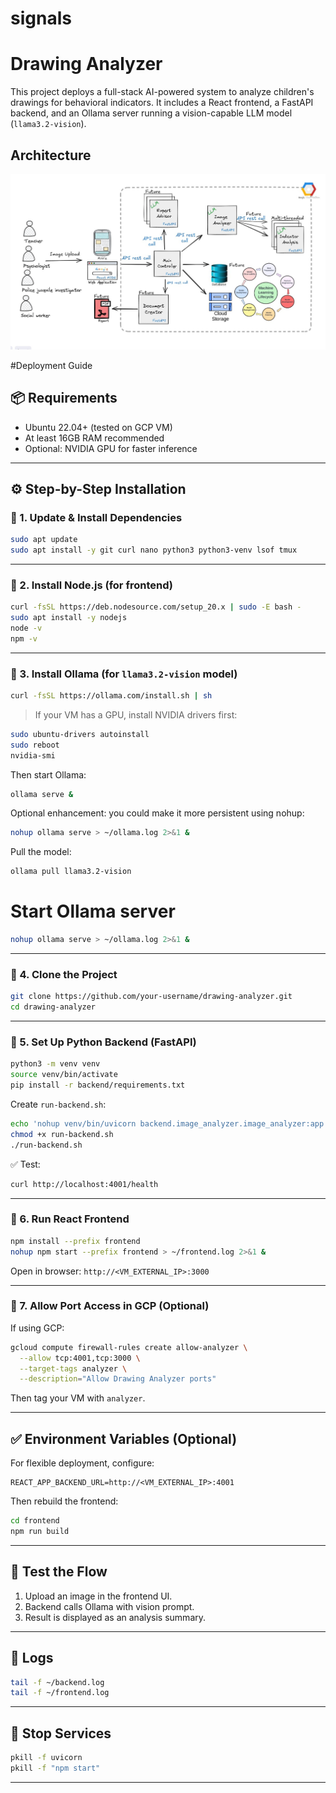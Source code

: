 # signals


# Drawing Analyzer

This project deploys a full-stack AI-powered system to analyze children's drawings for behavioral indicators. It includes a React frontend, a FastAPI backend, and an Ollama server running a vision-capable LLM model (`llama3.2-vision`).



## Architecture

![Architecture](resources/architecture.jpeg)
                     


#Deployment Guide

## 📦 Requirements

- Ubuntu 22.04+ (tested on GCP VM)
- At least 16GB RAM recommended
- Optional: NVIDIA GPU for faster inference

---

## ⚙️ Step-by-Step Installation

### 🔹 1. Update & Install Dependencies

```bash
sudo apt update
sudo apt install -y git curl nano python3 python3-venv lsof tmux
````

---

### 🔹 2. Install Node.js (for frontend)

```bash
curl -fsSL https://deb.nodesource.com/setup_20.x | sudo -E bash -
sudo apt install -y nodejs
node -v
npm -v
```

---

### 🔹 3. Install Ollama (for `llama3.2-vision` model)

```bash
curl -fsSL https://ollama.com/install.sh | sh
```

> If your VM has a GPU, install NVIDIA drivers first:

```bash
sudo ubuntu-drivers autoinstall
sudo reboot
nvidia-smi
```

Then start Ollama:

```bash
ollama serve &
```

Optional enhancement: you could make it more persistent using nohup:
```bash
nohup ollama serve > ~/ollama.log 2>&1 &
```


Pull the model:

```bash
ollama pull llama3.2-vision
```


# Start Ollama server

```bash
nohup ollama serve > ~/ollama.log 2>&1 &
```



---

### 🔹 4. Clone the Project

```bash
git clone https://github.com/your-username/drawing-analyzer.git
cd drawing-analyzer
```

---

### 🔹 5. Set Up Python Backend (FastAPI)

```bash
python3 -m venv venv
source venv/bin/activate
pip install -r backend/requirements.txt
```

Create `run-backend.sh`:

```bash
echo 'nohup venv/bin/uvicorn backend.image_analyzer.image_analyzer:app --host 0.0.0.0 --port 4001 > ~/backend.log 2>&1 &' > run-backend.sh
chmod +x run-backend.sh
./run-backend.sh
```

✅ Test:

```bash
curl http://localhost:4001/health
```

---

### 🔹 6. Run React Frontend

```bash
npm install --prefix frontend
nohup npm start --prefix frontend > ~/frontend.log 2>&1 &
```

Open in browser: `http://<VM_EXTERNAL_IP>:3000`

---

### 🔹 7. Allow Port Access in GCP (Optional)

If using GCP:

```bash
gcloud compute firewall-rules create allow-analyzer \
  --allow tcp:4001,tcp:3000 \
  --target-tags analyzer \
  --description="Allow Drawing Analyzer ports"
```

Then tag your VM with `analyzer`.

---

## ✅ Environment Variables (Optional)

For flexible deployment, configure:

```
REACT_APP_BACKEND_URL=http://<VM_EXTERNAL_IP>:4001
```

Then rebuild the frontend:

```bash
cd frontend
npm run build
```

---

## 🧪 Test the Flow

1. Upload an image in the frontend UI.
2. Backend calls Ollama with vision prompt.
3. Result is displayed as an analysis summary.

---

## 📄 Logs

```bash
tail -f ~/backend.log
tail -f ~/frontend.log
```

---

## 🛑 Stop Services

```bash
pkill -f uvicorn
pkill -f "npm start"
```

---

